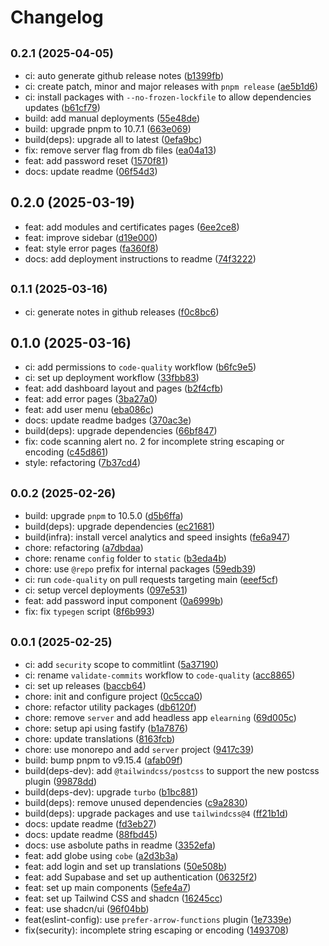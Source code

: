 # Changelog

## <small>0.2.1 (2025-04-05)</small>

* ci: auto generate github release notes ([b1399fb](https://github.com/joint-it/glore/commit/b1399fb))
* ci: create patch, minor and major releases with `pnpm release` ([ae5b1d6](https://github.com/joint-it/glore/commit/ae5b1d6))
* ci: install packages with `--no-frozen-lockfile` to allow dependencies updates ([b61cf79](https://github.com/joint-it/glore/commit/b61cf79))
* build: add manual deployments ([55e48de](https://github.com/joint-it/glore/commit/55e48de))
* build: upgrade pnpm to 10.7.1 ([663e069](https://github.com/joint-it/glore/commit/663e069))
* build(deps): upgrade all to latest ([0efa9bc](https://github.com/joint-it/glore/commit/0efa9bc))
* fix: remove server flag from db files ([ea04a13](https://github.com/joint-it/glore/commit/ea04a13))
* feat: add password reset ([1570f81](https://github.com/joint-it/glore/commit/1570f81))
* docs: update readme ([06f54d3](https://github.com/joint-it/glore/commit/06f54d3))

## 0.2.0 (2025-03-19)

* feat: add modules and certificates pages ([6ee2ce8](https://github.com/joint-it/glore/commit/6ee2ce8))
* feat: improve sidebar ([d19e000](https://github.com/joint-it/glore/commit/d19e000))
* feat: style error pages ([fa360f8](https://github.com/joint-it/glore/commit/fa360f8))
* docs: add deployment instructions to readme ([74f3222](https://github.com/joint-it/glore/commit/74f3222))

## <small>0.1.1 (2025-03-16)</small>

* ci: generate notes in github releases ([f0c8bc6](https://github.com/joint-it/glore/commit/f0c8bc6))

## 0.1.0 (2025-03-16)

* ci: add permissions to `code-quality` workflow ([b6fc9e5](https://github.com/joint-it/glore/commit/b6fc9e5))
* ci: set up deployment workflow ([33fbb83](https://github.com/joint-it/glore/commit/33fbb83))
* feat: add dashboard layout and pages ([b2f4cfb](https://github.com/joint-it/glore/commit/b2f4cfb))
* feat: add error pages ([3ba27a0](https://github.com/joint-it/glore/commit/3ba27a0))
* feat: add user menu ([eba086c](https://github.com/joint-it/glore/commit/eba086c))
* docs: update readme badges ([370ac3e](https://github.com/joint-it/glore/commit/370ac3e))
* build(deps): upgrade dependencies ([66bf847](https://github.com/joint-it/glore/commit/66bf847))
* fix: code scanning alert no. 2 for incomplete string escaping or encoding ([c45d861](https://github.com/joint-it/glore/commit/c45d861))
* style: refactoring ([7b37cd4](https://github.com/joint-it/glore/commit/7b37cd4))

## <small>0.0.2 (2025-02-26)</small>

* build: upgrade `pnpm` to 10.5.0 ([d5b6ffa](https://github.com/joint-it/glore/commit/d5b6ffa))
* build(deps): upgrade dependencies ([ec21681](https://github.com/joint-it/glore/commit/ec21681))
* build(infra): install vercel analytics and speed insights ([fe6a947](https://github.com/joint-it/glore/commit/fe6a947))
* chore: refactoring ([a7dbdaa](https://github.com/joint-it/glore/commit/a7dbdaa))
* chore: rename `config` folder to `static` ([b3eda4b](https://github.com/joint-it/glore/commit/b3eda4b))
* chore: use `@repo` prefix for internal packages ([59edb39](https://github.com/joint-it/glore/commit/59edb39))
* ci: run `code-quality` on pull requests targeting main ([eeef5cf](https://github.com/joint-it/glore/commit/eeef5cf))
* ci: setup vercel deployments ([097e531](https://github.com/joint-it/glore/commit/097e531))
* feat: add password input component ([0a6999b](https://github.com/joint-it/glore/commit/0a6999b))
* fix: fix `typegen` script ([8f6b993](https://github.com/joint-it/glore/commit/8f6b993))

## <small>0.0.1 (2025-02-25)</small>

* ci: add `security` scope to commitlint ([5a37190](https://github.com/joint-it/glore/commit/5a37190))
* ci: rename `validate-commits` workflow to `code-quality` ([acc8865](https://github.com/joint-it/glore/commit/acc8865))
* ci: set up releases ([baccb64](https://github.com/joint-it/glore/commit/baccb64))
* chore: init and configure project ([0c5cca0](https://github.com/joint-it/glore/commit/0c5cca0))
* chore: refactor utility packages ([db6120f](https://github.com/joint-it/glore/commit/db6120f))
* chore: remove `server` and add headless app `elearning` ([69d005c](https://github.com/joint-it/glore/commit/69d005c))
* chore: setup api using fastify ([b1a7876](https://github.com/joint-it/glore/commit/b1a7876))
* chore: update translations ([8163fcb](https://github.com/joint-it/glore/commit/8163fcb))
* chore: use monorepo and add `server` project ([9417c39](https://github.com/joint-it/glore/commit/9417c39))
* build: bump pnpm to v9.15.4 ([afab09f](https://github.com/joint-it/glore/commit/afab09f))
* build(deps-dev): add `@tailwindcss/postcss` to support the new postcss plugin ([99878dd](https://github.com/joint-it/glore/commit/99878dd))
* build(deps-dev): upgrade `turbo` ([b1bc881](https://github.com/joint-it/glore/commit/b1bc881))
* build(deps): remove unused dependencies ([c9a2830](https://github.com/joint-it/glore/commit/c9a2830))
* build(deps): upgrade packages and use `tailwindcss@4` ([ff21b1d](https://github.com/joint-it/glore/commit/ff21b1d))
* docs: update readme ([fd3eb27](https://github.com/joint-it/glore/commit/fd3eb27))
* docs: update readme ([88fbd45](https://github.com/joint-it/glore/commit/88fbd45))
* docs: use asbolute paths in readme ([3352efa](https://github.com/joint-it/glore/commit/3352efa))
* feat: add globe using `cobe` ([a2d3b3a](https://github.com/joint-it/glore/commit/a2d3b3a))
* feat: add login and set up translations ([50e508b](https://github.com/joint-it/glore/commit/50e508b))
* feat: add Supabase and set up authentication ([06325f2](https://github.com/joint-it/glore/commit/06325f2))
* feat: set up main components ([5efe4a7](https://github.com/joint-it/glore/commit/5efe4a7))
* feat: set up Tailwind CSS and shadcn ([16245cc](https://github.com/joint-it/glore/commit/16245cc))
* feat: use shadcn/ui ([96f04bb](https://github.com/joint-it/glore/commit/96f04bb))
* feat(eslint-config): use `prefer-arrow-functions` plugin ([1e7339e](https://github.com/joint-it/glore/commit/1e7339e))
* fix(security): incomplete string escaping or encoding ([1493708](https://github.com/joint-it/glore/commit/1493708))
